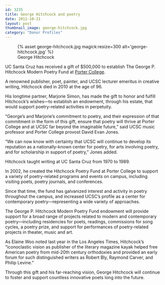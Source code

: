 ```yaml
---
id: 3235
title: George Hitchcock and poetry
date: 2012-10-21
layout: post
thumbnail_image: george-hitchcock.jpg
category: "Donor Profiles"
---
```

<figure class="inline-image right">
{% asset george-hitchcock.jpg magick:resize=300 alt='george-hitchcock.jpg' %}
<figcaption>George Hitchcock</figcaption></figure>

UC Santa Cruz has received a gift of $500,000 to establish The George P. Hitchcock Modern Poetry Fund at [Porter College](https://porter.ucsc.edu/).

A renowned publisher, poet, painter, and UCSC lecturer emeritus in creative writing, Hitchcock died in 2010 at the age of 96.

His longtime partner, Marjorie Simon, has made the gift to honor and fulfill Hitchcock&#8217;s wishes—to establish an endowment, through his estate, that would support poetry-related activities in perpetuity.

&#8220;George&#8217;s and Marjorie&#8217;s commitment to poetry, and their expression of that commitment in the form of this gift, ensure that poetry will thrive at Porter College and at UCSC far beyond the imaginable future,&#8221; said UCSC music professor and Porter College provost David Evan Jones.

&#8220;We can now know with certainty that UCSC will continue to develop its reputation as a nationally-known center for poetry, for arts involving poetry, and for scholarship in support of poetry,&#8221; Jones added.

Hitchcock taught writing at UC Santa Cruz from 1970 to 1989.

In 2002, he created the Hitchcock Poetry Fund at Porter College to support a variety of poetry-related programs and events on campus, including visiting poets, poetry journals, and conferences.

Since that time, the fund has galvanized interest and activity in poetry throughout the campus, and increased UCSC&#8217;s profile as a center for contemporary poetry—representing a wide variety of approaches.

The George P. Hitchcock Modern Poetry Fund endowment will provide support for a broad range of projects related to modern and contemporary poetry—including residencies for poets, readings, commissions for song cycles, a poetry prize, and support for performances of poetry-related projects in theater, music and art.

As Elaine Woo noted last year in the Los Angeles Times, Hitchcock&#8217;s &#8220;iconoclastic vision as publisher of the literary magazine kayak helped free American poetry from mid-20th century orthodoxies and provided an early forum for such distinguished writers as Robert Bly, Raymond Carver, and Philip Levine.&#8221;

Through this gift and his far-reaching vision, George Hitchcock will continue to foster and support countless innovative poets long into the future.

